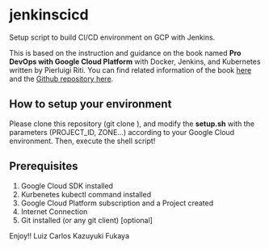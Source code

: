 # jenkinscicd
Setup script to build CI/CD environment on GCP with Jenkins.

This is based on the instruction and guidance on the book named **Pro DevOps with Google Cloud Platform** with Docker, Jenkins, and Kubernetes written by Pierluigi Riti.
You can find related information of the book [here](https://www.apress.com/gp/book/9781484238967) and the [Github repository here](https://github.com/Apress/pro-devops-with-google-cloud-platform).

## How to setup your environment
Please clone this repository (git clone <URL>), and modify the **setup.sh** with the parameters (PROJECT_ID, ZONE...) according to your Google Cloud environment.
Then, execute the shell script!

## Prerequisites
1) Google Cloud SDK installed
2) Kurbenetes kubectl command installed
3) Google Cloud Platform subscription and a Project created
4) Internet Connection
5) Git installed (or any git client) [optional]

Enjoy!! 
Luiz Carlos Kazuyuki Fukaya

